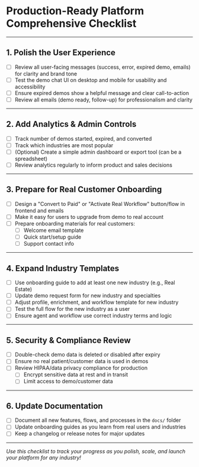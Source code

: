 # Production-Ready Platform Comprehensive Checklist

---

## 1. Polish the User Experience
- [ ] Review all user-facing messages (success, error, expired demo, emails) for clarity and brand tone
- [ ] Test the demo chat UI on desktop and mobile for usability and accessibility
- [ ] Ensure expired demos show a helpful message and clear call-to-action
- [ ] Review all emails (demo ready, follow-up) for professionalism and clarity

---

## 2. Add Analytics & Admin Controls
- [ ] Track number of demos started, expired, and converted
- [ ] Track which industries are most popular
- [ ] (Optional) Create a simple admin dashboard or export tool (can be a spreadsheet)
- [ ] Review analytics regularly to inform product and sales decisions

---

## 3. Prepare for Real Customer Onboarding
- [ ] Design a "Convert to Paid" or "Activate Real Workflow" button/flow in frontend and emails
- [ ] Make it easy for users to upgrade from demo to real account
- [ ] Prepare onboarding materials for real customers:
  - [ ] Welcome email template
  - [ ] Quick start/setup guide
  - [ ] Support contact info

---

## 4. Expand Industry Templates
- [ ] Use onboarding guide to add at least one new industry (e.g., Real Estate)
- [ ] Update demo request form for new industry and specialties
- [ ] Adjust profile, enrichment, and workflow template for new industry
- [ ] Test the full flow for the new industry as a user
- [ ] Ensure agent and workflow use correct industry terms and logic

---

## 5. Security & Compliance Review
- [ ] Double-check demo data is deleted or disabled after expiry
- [ ] Ensure no real patient/customer data is used in demos
- [ ] Review HIPAA/data privacy compliance for production
  - [ ] Encrypt sensitive data at rest and in transit
  - [ ] Limit access to demo/customer data

---

## 6. Update Documentation
- [ ] Document all new features, flows, and processes in the `docs/` folder
- [ ] Update onboarding guides as you learn from real users and industries
- [ ] Keep a changelog or release notes for major updates

---

*Use this checklist to track your progress as you polish, scale, and launch your platform for any industry!* 